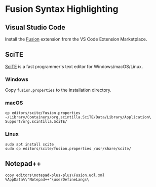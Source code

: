 # Fusion Syntax Highlighting

## Visual Studio Code

Install the [Fusion](https://marketplace.visualstudio.com/items?itemName=fusionlanguage.fusion)
extension from the VS Code Extension Marketplace.

## SciTE

[SciTE](https://www.scintilla.org/SciTE.html) is a fast programmer's text editor for Windows/macOS/Linux.

### Windows

Copy `fusion.properties` to the installation directory.

### macOS

    cp editors/scite/fusion.properties ~/Library/Containers/org.scintilla.SciTE/Data/Library/Application\ Support/org.scintilla.SciTE/

### Linux

    sudo apt install scite
    sudo cp editors/scite/fusion.properties /usr/share/scite/

## Notepad++

    copy editors\notepad-plus-plus\Fusion.udl.xml %AppData%\"Notepad++"\userDefineLangs\
